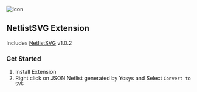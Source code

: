 ![Icon](https://oneware.studio/img/slides/vhdl.png)

## NetlistSVG Extension
Includes [NetlistSVG](https://raw.githubusercontent.com/nturley/netlistsvg/master/doc/and.svg) v1.0.2

### Get Started

1. Install Extension
2. Right click on JSON Netlist generated by Yosys and Select `Convert to SVG`
